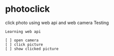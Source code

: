 # photoclick
click photo using web api and web camera
    Testing

	Learning web api

	[ ] open camera
	[ ] click picture
	[ ] show clicked picture
	 
